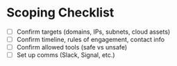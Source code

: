 # Scoping Checklist

- [ ] Confirm targets (domains, IPs, subnets, cloud assets)
- [ ] Confirm timeline, rules of engagement, contact info
- [ ] Confirm allowed tools (safe vs unsafe)
- [ ] Set up comms (Slack, Signal, etc.)
